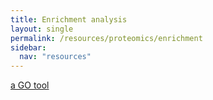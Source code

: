 ```yaml
---
title: Enrichment analysis
layout: single
permalink: /resources/proteomics/enrichment
sidebar:
  nav: "resources"
---
```


[a GO tool](https://agotool.sund.ku.dk/)
